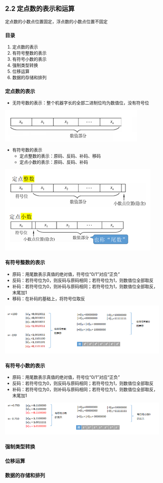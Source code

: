 ## 2.2 定点数的表示和运算

定点数的小数点位置固定，浮点数的小数点位置不固定

### 目录

1. 定点数的表示
2. 有符号整数的表示
3. 有符号小数的表示
4. 强制类型转换
5. 位移运算
6. 数据的存储和排列



### 定点数的表示

* 无符号数的表示：整个机器字长的全部二进制位均为数值位，没有符号位

![image-20210824230255316](image-20210824230255316.png)

* 有符号数的表示
  * 定点整数的表示：原码、反码、补码、移码
  * 定点小数的表示：原码、反码、补码

![image-20210824225842650](image-20210824225842650.png)

### 有符号整数的表示

* 原码：用尾数表示真值的绝对值，符号位“0/1”对应“正负”
* 反码：若符号位为0，则反码与原码相同；若符号位为1，则数值位全部取反
* 补码：若符号位为0，则补码与原码相同；若符号位为1，则数值位全部取反，末尾加1
* 移码：在补码的基础上，将符号位取反

![image-20210825002617268](image-20210825002617268.png)



### 有符号小数的表示

* 原码：用尾数表示真值的绝对值，符号位“0/1”对应“正负”
* 反码：若符号位为0，则反码与原码相同；若符号位为1，则数值位全部取反
* 补码：若符号位为0，则补码与原码相同；若符号位为1，则数值位全部取反，末尾加1

![image-20210825003054645](image-20210825003054645.png)

### 强制类型转换

### 位移运算

### 数据的存储和排列

